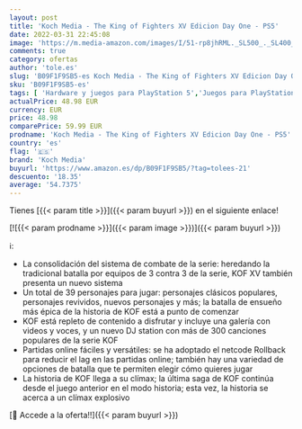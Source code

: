 ```yaml
---
layout: post
title: 'Koch Media - The King of Fighters XV Edicion Day One - PS5'
date: 2022-03-31 22:45:08
image: 'https://m.media-amazon.com/images/I/51-rp8jhRML._SL500_._SL400_.jpg'
comments: true
category: ofertas
author: 'tole.es'
slug: 'B09F1F9SB5-es Koch Media - The King of Fighters XV Edicion Day One - PS5'
sku: 'B09F1F9SB5-es'
tags: [ 'Hardware y juegos para PlayStation 5','Juegos para PlayStation 5','Videojuegos','koch media','ps5', ]
actualPrice: 48.98 EUR
currency: EUR
price: 48.98
comparePrice: 59.99 EUR
prodname: 'Koch Media - The King of Fighters XV Edicion Day One - PS5'
country: 'es'
flag: '🇪🇸'
brand: 'Koch Media'
buyurl: 'https://www.amazon.es/dp/B09F1F9SB5/?tag=tolees-21'
descuento: '18.35'
average: '54.7375'
---
```


Tienes [{{< param title >}}]({{< param buyurl >}}) en el siguiente enlace!

[![{{< param prodname >}}]({{< param image >}})]({{< param buyurl >}})

ℹ️:

- La consolidación del sistema de combate de la serie: heredando la tradicional batalla por equipos de 3 contra 3 de la serie, KOF XV también presenta un nuevo sistema
- Un total de 39 personajes para jugar: personajes clásicos populares, personajes revividos, nuevos personajes y más; la batalla de ensueño más épica de la historia de KOF está a punto de comenzar
- KOF está repleto de contenido a disfrutar y incluye una galería con videos y voces, y un nuevo DJ station con más de 300 canciones populares de la serie KOF
- Partidas online fáciles y versátiles: se ha adoptado el netcode Rollback para reducir el lag en las partidas online; también hay una variedad de opciones de batalla que te permiten elegir cómo quieres jugar
- La historia de KOF llega a su clímax; la última saga de KOF continúa desde el juego anterior en el modo historia; esta vez, la historia se acerca a un clímax explosivo

[🛒 Accede a la oferta!!]({{< param buyurl >}})
